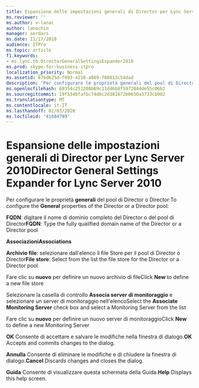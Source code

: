```yaml
---
title: Espansione delle impostazioni generali di Director per Lync Server 2010
ms.reviewer: ''
ms.author: v-lanac
author: lanachin
manager: serdars
ms.date: 11/17/2018
audience: ITPro
ms.topic: article
f1.keywords:
- ms.lync.tb.DirectorGeneralSettingsExpander2010
ms.prod: skype-for-business-itpro
localization_priority: Normal
ms.assetid: 67bd625d-f093-4218-a869-768813c54dad
description: 'Per configurare le proprietà generali del pool di Director o Director:'
ms.openlocfilehash: 69354c251208b69c11d46b8f5972844de55c06b2
ms.sourcegitcommit: 19f534bfafbc74dbc2d381672b0650a3733cb982
ms.translationtype: MT
ms.contentlocale: it-IT
ms.lasthandoff: 02/03/2020
ms.locfileid: "41684799"
---
```

# <a name="director-general-settings-expander-for-lync-server-2010"></a><span data-ttu-id="0166c-103">Espansione delle impostazioni generali di Director per Lync Server 2010</span><span class="sxs-lookup"><span data-stu-id="0166c-103">Director General Settings Expander for Lync Server 2010</span></span>
 
<span data-ttu-id="0166c-104">Per configurare le proprietà **generali** del pool di Director o Director:</span><span class="sxs-lookup"><span data-stu-id="0166c-104">To configure the **General** properties of the Director or a Director pool:</span></span>
  
 <span data-ttu-id="0166c-105">**FQDN**: digitare il nome di dominio completo del Director o del pool di Director</span><span class="sxs-lookup"><span data-stu-id="0166c-105">**FQDN**: Type the fully qualified domain name of the Director or a Director pool</span></span>
  
 <span data-ttu-id="0166c-106">**Associazioni**</span><span class="sxs-lookup"><span data-stu-id="0166c-106">**Associations**</span></span>
  
 <span data-ttu-id="0166c-107">**Archivio file**: selezionare dall'elenco il file Store per il pool di Director o Director</span><span class="sxs-lookup"><span data-stu-id="0166c-107">**File store**: Select from the list the file store for the Director or a Director pool</span></span>
  
<span data-ttu-id="0166c-108">Fare clic su **nuovo** per definire un nuovo archivio di file</span><span class="sxs-lookup"><span data-stu-id="0166c-108">Click **New** to define a new file store</span></span>
  
<span data-ttu-id="0166c-109">Selezionare la casella di controllo **Associa server di monitoraggio** e selezionare un server di monitoraggio nell'elenco</span><span class="sxs-lookup"><span data-stu-id="0166c-109">Select the **Associate Monitoring Server** check box and select a Monitoring Server from the list</span></span>
  
<span data-ttu-id="0166c-110">Fare clic su **nuovo** per definire un nuovo server di monitoraggio</span><span class="sxs-lookup"><span data-stu-id="0166c-110">Click **New** to define a new Monitoring Server</span></span>
  
 <span data-ttu-id="0166c-111">**OK** Consente di accettare e salvare le modifiche nella finestra di dialogo.</span><span class="sxs-lookup"><span data-stu-id="0166c-111">**OK** Accepts and commits changes to the dialog.</span></span>
  
 <span data-ttu-id="0166c-112">**Annulla** Consente di eliminare le modifiche e di chiudere la finestra di dialogo.</span><span class="sxs-lookup"><span data-stu-id="0166c-112">**Cancel** Discards changes and closes the dialog.</span></span>
  
 <span data-ttu-id="0166c-113">**Guida** Consente di visualizzare questa schermata della Guida.</span><span class="sxs-lookup"><span data-stu-id="0166c-113">**Help** Displays this help screen.</span></span>
  

